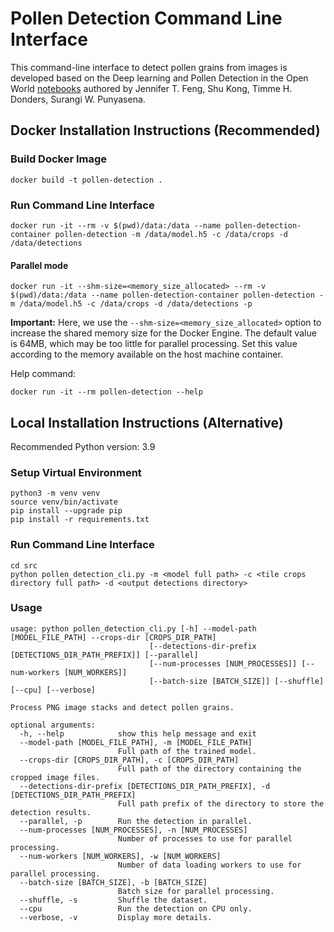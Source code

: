 # Pollen Detection Command Line Interface

This command-line interface to detect pollen grains from images is developed based on the Deep learning and Pollen
Detection in the Open World [notebooks](https://github.com/fengzard/open_world_pollen_detection)
authored by Jennifer T. Feng, Shu Kong, Timme H. Donders, Surangi W. Punyasena.

## Docker Installation Instructions (Recommended)

### Build Docker Image

```shell
docker build -t pollen-detection .
```

### Run Command Line Interface

```shell
docker run -it --rm -v $(pwd)/data:/data --name pollen-detection-container pollen-detection -m /data/model.h5 -c /data/crops -d /data/detections
```

#### Parallel mode

```shell
docker run -it --shm-size=<memory_size_allocated> --rm -v $(pwd)/data:/data --name pollen-detection-container pollen-detection -m /data/model.h5 -c /data/crops -d /data/detections -p
```

**Important:** Here, we use the `--shm-size=<memory_size_allocated>` option to increase the shared memory size for the
Docker Engine. The default value is 64MB, which may be too little for parallel processing. Set this value according to
the memory available on the host machine container.

Help command:

```shell
docker run -it --rm pollen-detection --help
```

## Local Installation Instructions (Alternative)

Recommended Python version: 3.9

### Setup Virtual Environment

```shell
python3 -m venv venv
source venv/bin/activate
pip install --upgrade pip
pip install -r requirements.txt
```

### Run Command Line Interface

```shell
cd src
python pollen_detection_cli.py -m <model full path> -c <tile crops directory full path> -d <output detections directory>
```

### Usage

```shell
usage: python pollen_detection_cli.py [-h] --model-path [MODEL_FILE_PATH] --crops-dir [CROPS_DIR_PATH] 
                               [--detections-dir-prefix [DETECTIONS_DIR_PATH_PREFIX]] [--parallel] 
                               [--num-processes [NUM_PROCESSES]] [--num-workers [NUM_WORKERS]]
                               [--batch-size [BATCH_SIZE]] [--shuffle] [--cpu] [--verbose]

Process PNG image stacks and detect pollen grains.

optional arguments:
  -h, --help            show this help message and exit
  --model-path [MODEL_FILE_PATH], -m [MODEL_FILE_PATH]
                        Full path of the trained model.
  --crops-dir [CROPS_DIR_PATH], -c [CROPS_DIR_PATH]
                        Full path of the directory containing the cropped image files.
  --detections-dir-prefix [DETECTIONS_DIR_PATH_PREFIX], -d [DETECTIONS_DIR_PATH_PREFIX]
                        Full path prefix of the directory to store the detection results.
  --parallel, -p        Run the detection in parallel.
  --num-processes [NUM_PROCESSES], -n [NUM_PROCESSES]
                        Number of processes to use for parallel processing.
  --num-workers [NUM_WORKERS], -w [NUM_WORKERS]
                        Number of data loading workers to use for parallel processing.
  --batch-size [BATCH_SIZE], -b [BATCH_SIZE]
                        Batch size for parallel processing.
  --shuffle, -s         Shuffle the dataset.
  --cpu                 Run the detection on CPU only.
  --verbose, -v         Display more details.
```

